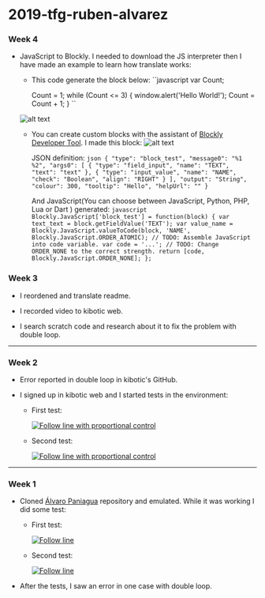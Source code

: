 # 2019-tfg-ruben-alvarez

### Week 4

- JavaScript to Blockly. I needed to download the JS interpreter then I have made an example to learn how translate works:

  - This code generate the block below:
    ``javascript
      var Count;

      Count = 1;
      while (Count <= 3) {
        window.alert('Hello World!');
        Count = Count + 1;
      }
    ``

  ![alt text](https://github.com/ralvarezmar/2019-tfg-ruben-alvarez/blob/master/resources/helloWorld.png)


  - You can create custom blocks with the assistant of [Blockly Developer Tool](https://blockly-demo.appspot.com/static/demos/blockfactory/index.html).
    I made this block:
    ![alt text](https://github.com/ralvarezmar/2019-tfg-ruben-alvarez/blob/master/resources/CustomBlock.png)

    JSON definition:
    ``json
    {
      "type": "block_test",
      "message0": "%1 %2",
      "args0": [
        {
          "type": "field_input",
          "name": "TEXT",
          "text": "text"
        },
        {
          "type": "input_value",
          "name": "NAME",
          "check": "Boolean",
          "align": "RIGHT"
        }
      ],
      "output": "String",
      "colour": 300,
      "tooltip": "Hello",
      "helpUrl": ""
    }
    ``

    And JavaScript(You can choose between JavaScript, Python, PHP, Lua or Dart ) generated:
    ``javascript
      Blockly.JavaScript['block_test'] = function(block) {
      var text_text = block.getFieldValue('TEXT');
      var value_name = Blockly.JavaScript.valueToCode(block, 'NAME', Blockly.JavaScript.ORDER_ATOMIC);
      // TODO: Assemble JavaScript into code variable.
      var code = '...';
      // TODO: Change ORDER_NONE to the correct strength.
      return [code, Blockly.JavaScript.ORDER_NONE];
      };
    ``


### Week 3

- I reordened and translate readme.

- I recorded video to kibotic web.

- I search scratch code and research about it to fix the problem with double loop.

***
### Week 2

- Error reported in double loop in kibotic's GitHub.

- I signed up in kibotic web and I started tests in the environment:

  - First test:

    [![Follow line with proportional control](http://img.youtube.com/vi/SAoqs1BOnMI/0.jpg)](http://www.youtube.com/watch?v=SAoqs1BOnMI)

  - Second test:

    [![Follow line with proportional control](http://img.youtube.com/vi/cDoKqI0Fm0A/0.jpg)](http://www.youtube.com/watch?v=cDoKqI0Fm0A)

***

### Week 1  

- Cloned [Álvaro Paniagua](https://github.com/RoboticsURJC-students/2018-tfg-alvaro_paniagua) repository and emulated. While it was working I did some test:

  - First test:

    [![Follow line](http://img.youtube.com/vi/wujvLw0Btnw/0.jpg)](http://www.youtube.com/watch?v=wujvLw0Btnw)


  - Second test:

    [![Follow line](http://img.youtube.com/vi/VSi6b0gRuaY/0.jpg)](http://www.youtube.com/watch?v=VSi6b0gRuaY)

- After the tests, I saw an error in one case with double loop.
